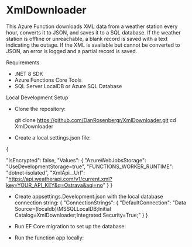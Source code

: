 # XmlDownloader

This Azure Function downloads XML data from a weather station every hour, converts it to JSON, and saves it to a SQL database. If the weather station is offline or unreachable, a blank record is saved with a text indicating the outage. If the XML is available but cannot be converted to JSON, an error is logged and a partial record is saved.

Requirements
- .NET 8 SDK
- Azure Functions Core Tools
- SQL Server LocalDB or Azure SQL Database

Local Development Setup


- Clone the repository:


   git clone https://github.com/DanRosenbergr/XmlDownloader.git
   cd XmlDownloader


- Create a local.settings.json file:
  
{

  "IsEncrypted": false,
  "Values": {
    "AzureWebJobsStorage": "UseDevelopmentStorage=true",
    "FUNCTIONS_WORKER_RUNTIME": "dotnet-isolated",
    "XmlApi__Url": "https://api.weatherapi.com/v1/current.xml?key=YOUR_API_KEY&q=Ostrava&aqi=no"
  }
}

- Create appsettings.Development.json with the local database connection string:
{
  "ConnectionStrings": {
    "DefaultConnection": "Data Source=(localdb)\\MSSQLLocalDB;Initial Catalog=XmlDownloader;Integrated Security=True;"
  }
}

- Run EF Core migration to set up the database:

- Run the function app locally:
